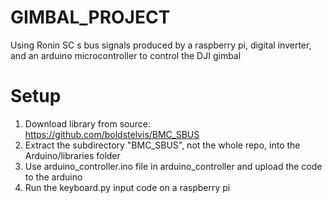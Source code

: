 # GIMBAL_PROJECT
Using Ronin SC s bus signals produced by a raspberry pi, digital inverter, and an arduino microcontroller to control the DJI gimbal
# Setup
1. Download library from source: https://github.com/boldstelvis/BMC_SBUS
2. Extract the subdirectory "BMC_SBUS", not the whole repo, into the Arduino/libraries folder
3. Use arduino_controller.ino file in arduino_controller and upload the code to the arduino
4. Run the keyboard.py input code on a raspberry pi

